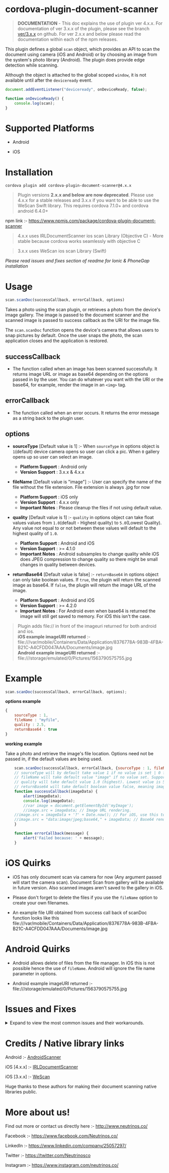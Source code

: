 
# cordova-plugin-document-scanner

>  **DOCUMENTATION** - This doc explains the use of plugin ver 4.x.x. For documentation of ver 3.x.x of the plugin, please see the branch [ver/3.x.x](https://github.com/NeutrinosPlatform/cordova-plugin-document-scanner/tree/ver/3.x.x) on github. For ver 2.x.x and below please read the documentation within each of the npm releases.

This plugin defines a global `scan` object, which provides an API to scan the document using camera (iOS and Android) or by choosing an image from the system's photo library (Android). The plugin does provide edge detection while scanning.

Although the object is attached to the global scoped `window`, it is not available until after the `deviceready` event.

```js
document.addEventListener("deviceready", onDeviceReady, false);

function onDeviceReady() {
    console.log(scan);
}
```

# Supported Platforms

- Android

- iOS
  
# Installation

```
cordova plugin add cordova-plugin-document-scanner@4.x.x
```

> Plugin versions **2.x.x and below are now deprecated**. Please use 4.x.x for a stable releases and 3.x.x if you want to be able to use the WeScan Swift library. This requires cordova 7.1.0+ and cordova android 6.4.0+ <br/>

npm link :- https://www.npmjs.com/package/cordova-plugin-document-scanner

> 4.x.x uses IRLDocumentScanner ios scan Library (Objective C) - More stable because cordova works seamlessly with objective C

> 3.x.x uses WeScan ios scan Library (Swift)

*Please read issues and fixes section of readme for Ionic & PhoneGap installation*

# Usage

```js
scan.scanDoc(successCallback, errorCallback, options)
```

Takes a photo using the scan plugin, or retrieves a photo from the device's image gallery. The image is passed to the document scanner and the scanned image is passed to success callback as the URI for the image file.

The `scan.scanDoc` function opens the device's camera that allows users to snap pictures by default. Once the user snaps the photo, the scan application closes and the application is restored.

## successCallback
 - The function called when an image has been scanned successfully. It returns image URL or image as base64 depending on the options passed in by the user. You can do whatever you want with the URI or the base64, for example, render the image in an `<img>` tag.

## errorCallback
 - The function called when an error occurs. It returns the error message as a string back to the plugin user.

## options
 - **sourceType** [Default value is 1]  :- When `sourceType` in options object is `1`(default) device camera opens so user can click a pic. When `0` gallery opens up so user can select an image.
	- **Platform Support** : Android only
	- **Version Support** : 3.x.x & 4.x.x 
	 
 - **fileName** [Default value is "image"] :- User can specify the name of the file without the file extension. File extension is always .jpg for now
	- **Platform Support** : iOS only
	- **Version Support** : 4.x.x only
	- **Important Notes** : Please cleanup the files if not using default value.

 - **quality** [Default value is 1]  :- `quality` in options object can take float values values from `1.0`(default - Highest quality) to `5.0`(Lowest Quality). Any value not equal to or not between these values will default to the highest quality of `1.0`.
	- **Platform Support** : Android and iOS
	- **Version Support** : >= 4.1.0 
    - **Important Notes** : Android subsamples to change quality while iOS does JPEG compression to change quality so there might be small changes in quality between devices. 

 - **returnBase64** [Default value is false]  :- `returnBase64` in options object can only take boolean values. If `true`, the plugin will return the scanned image as base64. If `false`, the plugin will return the image URL of the image. 
	- **Platform Support** : Android and iOS
	- **Version Support** : >= 4.2.0 
    - **Important Notes** : For Android even when base64 is returned the image will still get saved to memory. For iOS this isn't the case.

> Plugin adds file:// in front of the imageuri returned for both android and ios. <br/>
**iOS example imageURI returned** :- file:///var/mobile/Containers/Data/Application/8376778A-983B-4FBA-B21C-A4CFDD047AAA/Documents/image.jpg <br/>
**Android example imageURI returned** :- file:///storage/emulated/0/Pictures/1563790575755.jpg

# Example

```js
scan.scanDoc(successCallback, errorCallback, options);
```

**options example**

```js
{
    sourceType : 1,
    fileName : "myfile",
    quality : 2.5,
    returnBase64 : true
}
```

**working example**

Take a photo and retrieve the image's file location. Options need not be passed in, if the default values are being used.
```js
    scan.scanDoc(successCallback, errorCallback, {sourceType : 1, fileName : "myfilename", quality : 1.0, returnBase64 : false}); 
    // sourceType will by default take value 1 if no value is set | 0 for gallery | 1 for camera. 
    // fileName will take default value "image" if no value set. Supported only on 4.x.x plugin version
    // quality will take default value 1.0 (highest). Lowest value is 5.0. Any value in between will be accepted
    // returnBase64 will take default boolean value false, meaning image URL is returned. If true base64 is returned
    function successCallback(imageData) {
        alert(imageData);
        console.log(imageData);
        //var image = document.getElementById('myImage');
        //image.src = imageData; // Image URL rendering. 
	//image.src = imageData + '?' + Date.now(); // For iOS, use this to solve issue 10 if unique fileName is not set.
	//image.src = "data:image/jpeg;base64," + imageData; // Base64 rendering
    }

    function errorCallback(message) {
        alert('Failed because: ' + message);
    }
```

# iOS Quirks

- iOS has only document scan via camera for now (Any argument passed will start the camera scan). Document Scan from gallery will be available in future version. Also scanned images aren't saved to the gallery in iOS. 

- Please don't forget to delete the files if you use the `fileName` option to create your own filenames.

- An example file URI obtained from success call back of scanDoc function looks like this file:///var/mobile/Containers/Data/Application/8376778A-983B-4FBA-B21C-A4CFDD047AAA/Documents/image.jpg


# Android Quirks

 - Android allows delete of files from the file manager. In iOS this is not possible hence the use of `fileName`. Android will ignore the file name parameter in options.

 - Android example imageURI returned :- file:///storage/emulated/0/Pictures/1563790575755.jpg

# Issues and Fixes

<details>
<summary>Expand to view the most common issues and their workarounds.</summary>
<p>

- Error:Execution failed for task ':app:transformNativeLibsWithStripDebugSymbolForDebug' <br/>

    Delete local ndk-bundle folder. Example location :- C:\Users\Administrator\AppData\Local\Android\sdk\ndk-bundle

- CropViewController fails in Xcode due to Incompatible Swift Versions <br/>

    Refer issue [13](https://github.com/NeutrinosPlatform/cordova-plugin-document-scanner/issues/13)

- Couldn't find "libopencv_java3.so" [Problem mainly with 64 bit build devices]<br/>

    Refer issue [8](https://github.com/NeutrinosPlatform/cordova-plugin-document-scanner/issues/8)

- iOS scan UI buttons documentation <br/>

    Refer issue [15](https://github.com/NeutrinosPlatform/cordova-plugin-document-scanner/issues/15)

- Adding plugin in Ionic <br/>

    Refer 6th response in issue [17](https://github.com/NeutrinosPlatform/cordova-plugin-document-scanner/issues/17)

- Adding plugin in PhoneGap <br/>

    Refer entire issue [22](https://github.com/NeutrinosPlatform/cordova-plugin-document-scanner/issues/22)

- iOS: multiple scan does not override the first image <br/>

    Refer entire issue [10](https://github.com/NeutrinosPlatform/cordova-plugin-document-scanner/issues/10)

- Multiple scans don't override the first image | Browser caching issue <br/>

    Refer issue [10](https://github.com/NeutrinosPlatform/cordova-plugin-document-scanner/issues/10) <br/>

- If you are using WKWebView for iOS please follow the workaround in the following issue. <br/>

    Refer issue [56](https://github.com/NeutrinosPlatform/cordova-plugin-document-scanner/issues/56) <br/>

</p>
</details>

# Credits / Native library links

Android :- [AndroidScanner](https://github.com/jhansireddy/AndroidScannerDemo) <br/>

iOS [4.x.x] :- [IRLDocumentScanner](https://github.com/charlymr/IRLDocumentScanner) <br/>

iOS [3.x.x] :- [WeScan](https://github.com/WeTransfer/WeScan)
  
Huge thanks to these authors for making their document scanning native libraries public.


# More about us!

Find out more or contact us directly here :- http://www.neutrinos.co/

Facebook :- https://www.facebook.com/Neutrinos.co/ <br/>

LinkedIn :- https://www.linkedin.com/company/25057297/ <br/>

Twitter :- https://twitter.com/Neutrinosco <br/>

Instagram :- https://www.instagram.com/neutrinos.co/
